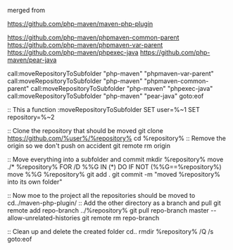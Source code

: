 
merged from

https://github.com/php-maven/maven-php-plugin

https://github.com/php-maven/phpmaven-common-parent
https://github.com/php-maven/phpmaven-var-parent
https://github.com/php-maven/phpexec-java
https://github.com/php-maven/pear-java






call:moveRepositoryToSubfolder "php-maven" "phpmaven-var-parent"
call:moveRepositoryToSubfolder "php-maven" "phpmaven-common-parent"
call:moveRepositoryToSubfolder "php-maven" "phpexec-java"
call:moveRepositoryToSubfolder "php-maven" "pear-java"
goto:eof
  
:: This a function
:moveRepositoryToSubfolder
SET user=%~1
SET repository=%~2
 
:: Clone the repository that should be moved
git clone https://github.com/%user%/%repository%
cd %repository%
:: Remove the origin so we don't push on accident
git remote rm origin
 
:: Move everything into a subfolder and commit
mkdir %repository%
move ./* %repository%
FOR /D %%G IN (*) DO IF NOT (%%G==%repository%) move %%G %repository%
git add .
git commit -m "moved %repository% into its own folder"
 
:: Now moe to the project all the repositories should be moved to
cd../maven-php-plugin/
:: Add the other directory as a branch and pull
git remote add repo-branch ../%repository%
git pull repo-branch master --allow-unrelated-histories
git remote rm repo-branch
  
:: Clean up and delete the created folder
cd..
rmdir %repository% /Q /s
goto:eof